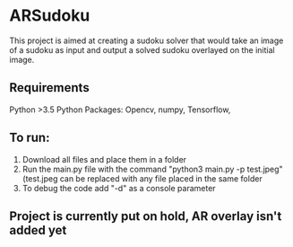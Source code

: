 # ARSudoku
This project is aimed at creating a sudoku solver that would take an image of a sudoku as input and output a solved sudoku overlayed on the initial image. 

## Requirements
Python >3.5
Python Packages: Opencv, numpy, Tensorflow,
## To run:
1. Download all files and place them in a folder 
2. Run the main.py file with the command "python3 main.py -p test.jpeg" (test.jpeg can be replaced with any file placed in the same folder
3. To debug the code add "-d" as a console parameter 

## Project is currently put on hold, AR overlay isn't added yet

